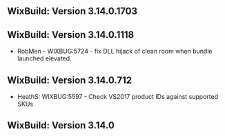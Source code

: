## WixBuild: Version 3.14.0.1703

## WixBuild: Version 3.14.0.1118

* RobMen - WIXBUG:5724 - fix DLL hijack of clean room when bundle launched elevated.

## WixBuild: Version 3.14.0.712

* HeathS: WIXBUG:5597 - Check VS2017 product IDs against supported SKUs

## WixBuild: Version 3.14.0
